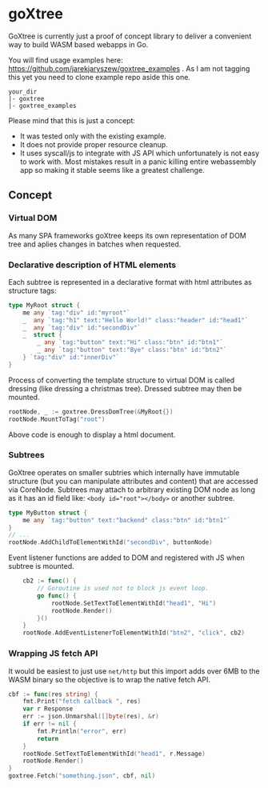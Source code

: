 # goXtree

GoXtree is currently just a proof of concept library to deliver a convenient way to build WASM based webapps in Go.

You will find usage examples here: https://github.com/jarekjaryszew/goxtree_examples . As I am not tagging this yet you need to clone example repo aside this one.
```
your_dir
|- goxtree
|- goxtree_examples
```

Please mind that this is just a concept:
- It was tested only with the existing example.
- It does not provide proper resource cleanup.
- It uses syscall/js to integrate with JS API which unfortunately is not easy to work with. Most mistakes result in a panic killing entire webassembly app so making it stable seems like a greatest challenge.

## Concept

### Virtual DOM
As many SPA frameworks goXtree keeps its own representation of DOM tree and aplies changes in batches when requested.


### Declarative description of HTML elements
Each subtree is represented in a declarative format with html attributes as structure tags:
```go
type MyRoot struct {
	me any `tag:"div" id:"myroot"`
	_  any `tag:"h1" text:"Hello World!" class:"header" id:"head1"`
	_  any `tag:"div" id:"secondDiv"`
	_  struct {
		_ any `tag:"button" text:"Hi" class:"btn" id:"btn1"`
		_ any `tag:"button" text:"Bye" class:"btn" id:"btn2"`
	} `tag:"div" id:"innerDiv"`
}
```
Process of converting the template structure to virtual DOM is called dressing (like dressing a christmas tree). Dressed subtree may then be mounted.
```go
rootNode, _ := goxtree.DressDomTree(&MyRoot{})
rootNode.MountToTag("root")
```
Above code is enough to display a html document.
### Subtrees
GoXtree operates on smaller subtries which internally have immutable structure (but you can manipulate attributes and content) that are accessed via CoreNode. Subtrees may attach to arbitrary existing DOM node as long as it has an id field like: `<body id="root"></body>` or another subtree.
```go
type MyButton struct {
	me any `tag:"button" text:"backend" class:"btn" id:"btn1"`
}
// ...
rootNode.AddChildToElementWithId("secondDiv", buttonNode)
```
Event listener functions are added to DOM and registered with JS when subtree is mounted.
```go
	cb2 := func() {
        // Goroutine is used not to block js event loop.
		go func() {
			rootNode.SetTextToElementWithId("head1", "Hi")
			rootNode.Render()
		}()
	}
	rootNode.AddEventListenerToElementWithId("btn2", "click", cb2)
```
### Wrapping JS fetch API
It would be easiest to just use `net/http` but this import adds over 6MB to the WASM binary so the objective is to wrap the native fetch API.
```go
cbf := func(res string) {
    fmt.Print("fetch callback ", res)
    var r Response
    err := json.Unmarshal([]byte(res), &r)
    if err != nil {
        fmt.Println("error", err)
        return
    }
    rootNode.SetTextToElementWithId("head1", r.Message)
    rootNode.Render()
}
goxtree.Fetch("something.json", cbf, nil)
```
